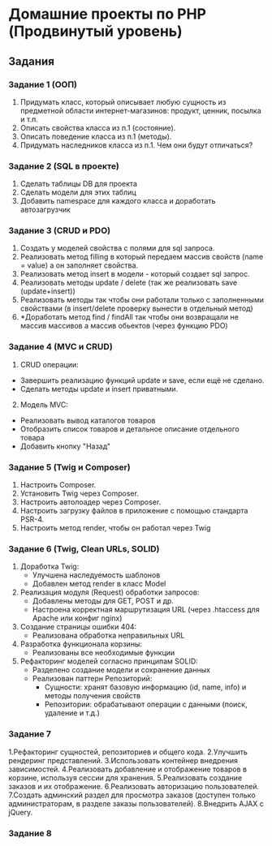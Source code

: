 # Домашние проекты по PHP (Продвинутый уровень)
## Задания 
### Задание 1 (ООП)
1. Придумать класс, который описывает любую сущность из предметной области интернет-магазинов: продукт, ценник, посылка и т.п.
2. Описать свойства класса из п.1 (состояние).
3. Описать поведение класса из п.1 (методы).
4. Придумать наследников класса из п.1. Чем они будут отличаться?

### Задание 2 (SQL в проекте)
1. Сделать таблицы DB для проекта
2. Сделать модели для этих таблиц
3. Добавить namespace для каждого класса и доработать автозагрузчик

### Задание 3 (CRUD и PDO)
1. Создать у моделей свойства с полями для sql запроса.
2. Реализовать метод filling в который передаем массив свойств (name = value) а он заполняет свойства.
3. Реализовать метод insert в модели - который создает sql запрос.
4. Реализовать методы update / delete  (так же реализовать save (update+insert))
5. Реализовать методы так чтобы они работали только с заполненными свойствами (в insert/delete проверку вынести в отдельный метод) 
6. *Доработать метод find / findAll так чтобы они возвращали не массив массивов а массив обьектов (через функцию PDO)

### Задание 4 (MVC и CRUD)
1. CRUD операции:
- Завершить реализацию функций update и save, если ещё не сделано.
- Сделать методы update и insert приватными.
2. Модель MVC:
- Реализовать вывод каталогов товаров
- Отобразить список товаров и детальное описание отдельного товара
- Добавить кнопку "Назад"

### Задание 5 (Twig и Composer)
1. Настроить Composer.
2. Установить Twig через Composer.
3. Настроить автолоадер через Composer.
4. Настроить загрузку файлов в приложение с помощью стандарта PSR-4.
5. Настроить метод render, чтобы он работал через Twig

### Задание 6 (Twig, Clean URLs, SOLID)
1. Доработка Twig:
   - Улучшена наследуемость шаблонов
   - Добавлен метод render в класс Model
2. Реализация модуля (Request) обработки запросов:
   - Добавлены методы для GET, POST и др.
   - Настроена корректная маршрутизация URL
     (через .htaccess для Apache или конфиг nginx)
3. Создание страницы ошибки 404:
   - Реализована обработка неправильных URL
4. Разработка функционала корзины:
   - Реализованы все необходимые функции
5. Рефакторинг моделей согласно принципам SOLID:
   - Разделено создание модели и сохранение данных
   - Реализован паттерн Репозиторий:
     * Сущности: хранят базовую информацию (id, name, info)
       и методы получения свойств
     * Репозитории: обрабатывают операции с данными
       (поиск, удаление и т.д.)
### Задание 7
1.Рефакторинг сущностей, репозиториев и общего кода.
2.Улучшить рендеринг представлений.
3.Использовать контейнер внедрения зависимостей.
4.Реализовать добавление и отображение товаров в корзине, используя сессии для хранения.
5.Реализовать создание заказов и их отображение.
6.Реализовать авторизацию пользователей.
7.Создать админский раздел для просмотра заказов (доступен только администраторам, в разделе заказы пользователей).
8.Внедрить AJAX с jQuery.
### Задание 8
